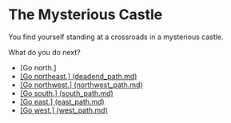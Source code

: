 # The Mysterious Castle
You find yourself standing at a crossroads in a mysterious castle.

What do you do next?

* [Go north.] <a href="./north_path.md">
* [Go northeast.] (deadend_path.md)
* [Go northwest.] (northwest_path.md)
* [Go south.] (south_path.md)
* [Go east.] (east_path.md)
* [Go west.] (west_path.md)